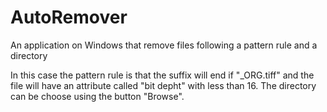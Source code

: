 # AutoRemover
An application on Windows that remove files following a pattern rule and a directory

In this case the pattern rule is that the suffix will end if "_ORG.tiff" and the file will have an attribute called "bit depht" with less than 16.
The directory can be choose using the button "Browse".

